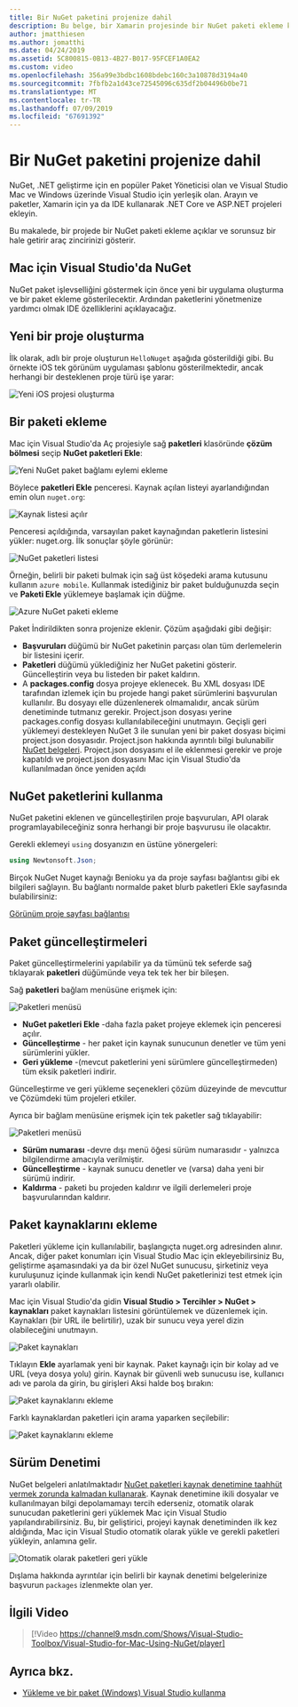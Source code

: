 ```yaml
---
title: Bir NuGet paketini projenize dahil
description: Bu belge, bir Xamarin projesinde bir NuGet paketi ekleme kapsar. Bulma ve bir paket indiriliyor, aynı zamanda aracılığıyla IDE tümleştirme özellikleri ile tanışın size yol gösterir.
author: jmatthiesen
ms.author: jomatthi
ms.date: 04/24/2019
ms.assetid: 5C800815-0B13-4B27-B017-95FCEF1A0EA2
ms.custom: video
ms.openlocfilehash: 356a99e3bdbc1608bdebc160c3a10878d3194a40
ms.sourcegitcommit: 7fbfb2a1d43ce72545096c635df2b04496b0be71
ms.translationtype: MT
ms.contentlocale: tr-TR
ms.lasthandoff: 07/09/2019
ms.locfileid: "67691392"
---
```

# <a name="include-a-nuget-package-in-your-project"></a>Bir NuGet paketini projenize dahil

NuGet, .NET geliştirme için en popüler Paket Yöneticisi olan ve Visual Studio Mac ve Windows üzerinde Visual Studio için yerleşik olan. Arayın ve paketler, Xamarin için ya da IDE kullanarak .NET Core ve ASP.NET projeleri ekleyin.

Bu makalede, bir projede bir NuGet paketi ekleme açıklar ve sorunsuz bir hale getirir araç zincirinizi gösterir.

## <a name="nuget-in-visual-studio-for-mac"></a>Mac için Visual Studio'da NuGet

NuGet paket işlevselliğini göstermek için önce yeni bir uygulama oluşturma ve bir paket ekleme gösterilecektir. Ardından paketlerini yönetmenize yardımcı olmak IDE özelliklerini açıklayacağız.

## <a name="create-a-new-project"></a>Yeni bir proje oluşturma

İlk olarak, adlı bir proje oluşturun `HelloNuget` aşağıda gösterildiği gibi. Bu örnekte iOS tek görünüm uygulaması şablonu gösterilmektedir, ancak herhangi bir desteklenen proje türü işe yarar:

![Yeni iOS projesi oluşturma](media/nuget-walkthrough-NewProject.png)

## <a name="adding-a-package"></a>Bir paketi ekleme

Mac için Visual Studio'da Aç projesiyle sağ **paketleri** klasöründe **çözüm bölmesi** seçip **NuGet paketleri Ekle**:

![Yeni NuGet paket bağlamı eylemi ekleme](media/nuget-walkthrough-PackagesMenu.png)

Böylece **paketleri Ekle** penceresi. Kaynak açılan listeyi ayarlandığından emin olun `nuget.org`:

![Kaynak listesi açılır](media/nuget-walkthrough-Source.png)

Penceresi açıldığında, varsayılan paket kaynağından paketlerin listesini yükler: nuget.org. İlk sonuçlar şöyle görünür:

![NuGet paketleri listesi](media/nuget-walkthrough-AddPackages1.png)

Örneğin, belirli bir paketi bulmak için sağ üst köşedeki arama kutusunu kullanın `azure mobile`. Kullanmak istediğiniz bir paket bulduğunuzda seçin ve **Paketi Ekle** yüklemeye başlamak için düğme.

![Azure NuGet paketi ekleme](media/nuget-walkthrough-AddPackages2.png)

Paket İndirildikten sonra projenize eklenir. Çözüm aşağıdaki gibi değişir:

* **Başvuruları** düğümü bir NuGet paketinin parçası olan tüm derlemelerin bir listesini içerir.
* **Paketleri** düğümü yüklediğiniz her NuGet paketini gösterir. Güncelleştirin veya bu listeden bir paket kaldırın.
* A **packages.config** dosya projeye eklenecek. Bu XML dosyası IDE tarafından izlemek için bu projede hangi paket sürümlerini başvurulan kullanılır. Bu dosyayı elle düzenlenerek olmamalıdır, ancak sürüm denetiminde tutmanız gerekir. Project.json dosyası yerine packages.config dosyası kullanılabileceğini unutmayın. Geçişli geri yüklemeyi destekleyen NuGet 3 ile sunulan yeni bir paket dosyası biçimi project.json dosyasıdır. Project.json hakkında ayrıntılı bilgi bulunabilir [NuGet belgeleri](https://docs.microsoft.com/NuGet/Schema/Project-Json). Project.json dosyasını el ile eklenmesi gerekir ve proje kapatıldı ve project.json dosyasını Mac için Visual Studio'da kullanılmadan önce yeniden açıldı

## <a name="using-nuget-packages"></a>NuGet paketlerini kullanma

NuGet paketini eklenen ve güncelleştirilen proje başvuruları, API olarak programlayabileceğiniz sonra herhangi bir proje başvurusu ile olacaktır.

Gerekli eklemeyi `using` dosyanızın en üstüne yönergeleri:

```csharp
using Newtonsoft.Json;
```

Birçok NuGet Nuget kaynağı Benioku ya da proje sayfası bağlantısı gibi ek bilgileri sağlayın. Bu bağlantı normalde paket blurb paketleri Ekle sayfasında bulabilirsiniz:

[Görünüm proje sayfası bağlantısı](media/nuget-walkthrough-project-page.png)

<a name="Package_Updates" class="injected"></a>

## <a name="package-updates"></a>Paket güncelleştirmeleri

Paket güncelleştirmelerini yapılabilir ya da tümünü tek seferde sağ tıklayarak **paketleri** düğümünde veya tek tek her bir bileşen.

Sağ **paketleri** bağlam menüsüne erişmek için:

![Paketleri menüsü](media/nuget-walkthrough-PackagesMenu.png)

* **NuGet paketleri Ekle** -daha fazla paket projeye eklemek için penceresi açılır.
* **Güncelleştirme** - her paket için kaynak sunucunun denetler ve tüm yeni sürümlerini yükler.
* **Geri yükleme** -(mevcut paketlerini yeni sürümlere güncelleştirmeden) tüm eksik paketleri indirir.

Güncelleştirme ve geri yükleme seçenekleri çözüm düzeyinde de mevcuttur ve Çözümdeki tüm projeleri etkiler.

Ayrıca bir bağlam menüsüne erişmek için tek paketler sağ tıklayabilir:

![Paketleri menüsü](media/nuget-walkthrough-PackageMenu.png)

* **Sürüm numarası** -devre dışı menü öğesi sürüm numarasıdır - yalnızca bilgilendirme amacıyla verilmiştir.
* **Güncelleştirme** - kaynak sunucu denetler ve (varsa) daha yeni bir sürümü indirir.
* **Kaldırma** - paketi bu projeden kaldırır ve ilgili derlemeleri proje başvurularından kaldırır.

## <a name="adding-package-sources"></a>Paket kaynaklarını ekleme

Paketleri yükleme için kullanılabilir, başlangıçta nuget.org adresinden alınır. Ancak, diğer paket konumları için Visual Studio Mac için ekleyebilirsiniz Bu, geliştirme aşamasındaki ya da bir özel NuGet sunucusu, şirketiniz veya kuruluşunuz içinde kullanmak için kendi NuGet paketlerinizi test etmek için yararlı olabilir.

Mac için Visual Studio'da gidin **Visual Studio > Tercihler > NuGet > kaynakları** paket kaynakları listesini görüntülemek ve düzenlemek için. Kaynakları (bir URL ile belirtilir), uzak bir sunucu veya yerel dizin olabileceğini unutmayın.

![Paket kaynakları](media/nuget-walkthrough-PackageSource.png)

Tıklayın **Ekle** ayarlamak yeni bir kaynak. Paket kaynağı için bir kolay ad ve URL (veya dosya yolu) girin. Kaynak bir güvenli web sunucusu ise, kullanıcı adı ve parola da girin, bu girişleri Aksi halde boş bırakın:

![Paket kaynaklarını ekleme](media/nuget-walkthrough-PackageSource2.png)

Farklı kaynaklardan paketleri için arama yaparken seçilebilir:

![Paket kaynaklarını ekleme](media/nuget-walkthrough-PackageSource3.png)

## <a name="version-control"></a>Sürüm Denetimi

NuGet belgeleri anlatılmaktadır [NuGet paketleri kaynak denetimine taahhüt vermek zorunda kalmadan kullanarak](/nuget/consume-packages/packages-and-source-control). Kaynak denetimine ikili dosyalar ve kullanılmayan bilgi depolamamayı tercih ederseniz, otomatik olarak sunucudan paketlerini geri yüklemek Mac için Visual Studio yapılandırabilirsiniz. Bu, bir geliştirici, projeyi kaynak denetiminden ilk kez aldığında, Mac için Visual Studio otomatik olarak yükle ve gerekli paketleri yükleyin, anlamına gelir.

![Otomatik olarak paketleri geri yükle](media/nuget-walkthrough-AutoRestore.png)

Dışlama hakkında ayrıntılar için belirli bir kaynak denetimi belgelerinize başvurun `packages` izlenmekte olan yer.

## <a name="related-video"></a>İlgili Video

> [!Video https://channel9.msdn.com/Shows/Visual-Studio-Toolbox/Visual-Studio-for-Mac-Using-NuGet/player]

## <a name="see-also"></a>Ayrıca bkz.

* [Yükleme ve bir paket (Windows) Visual Studio kullanma](/nuget/quickstart/install-and-use-a-package-in-visual-studio)
